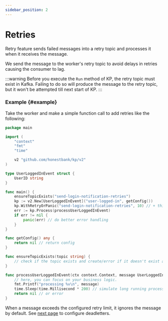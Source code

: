 ```yaml
---
sidebar_position: 2
---
```


# Retries
Retry feature sends failed messages into a retry topic and processes it when it receives the message.

We send the message to the worker's retry topic to avoid delays in retries causing the consumer to lag.

:::warning
Before you execute the `Run` method of KP, the retry topic must exist in Kafka.
Failing to do so will produce the message to the retry topic, but it won't be attempted till next start of KP.
:::

### Example {#example}

Take the worker and make a simple function call to add retries like the following:

```go
package main

import (
	"context"
	"fmt"
	"time"

	v2 "github.com/honestbank/kp/v2"
)

type UserLoggedInEvent struct {
	UserID string
}

func main() {
	ensureTopicExists("send-login-notification-retries")
	kp := v2.New[UserLoggedInEvent]("user-logged-in", getConfig())
	kp.WithRetryOrPanic("send-login-notification-retries", 10) // + this line adds 10 retries
	err := kp.Process(processUserLoggedInEvent)
	if err != nil {
		panic(err) // do better error handling
	}
}

func getConfig() any {
    return nil // return config
}

func ensureTopicExists(topic string) {
    // check if the topic exists and create/error if it doesn't exist already
}

func processUserLoggedInEvent(ctx context.Context, message UserLoggedInEvent) error {
	// here, you can focus on your business logic.
	fmt.Printf("processing %v\n", message)
	time.Sleep(time.Millisecond * 200) // simulate long running process
	return nil // or error
}
```

When a message exceeds the configured retry limit, it ignores the message by default. See [next page](./deadletters.md) to configure deadletters.
